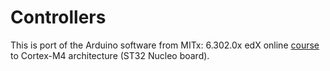 # Controllers

This is port of the Arduino software from MITx: 6.302.0x edX online [course](https://courses.edx.org/courses/course-v1:MITx+6.302.0x+2T2016/course/)
to Cortex-M4 architecture (ST32 Nucleo board).

